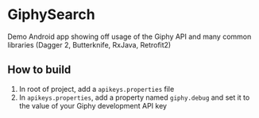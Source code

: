 # GiphySearch
Demo Android app showing off usage of the Giphy API and many common libraries (Dagger 2, Butterknife, RxJava, Retrofit2)


## How to build
1. In root of project, add a `apikeys.properties` file
2. In `apikeys.properties`, add a property named `giphy.debug` and set it to the value of your Giphy development API key

